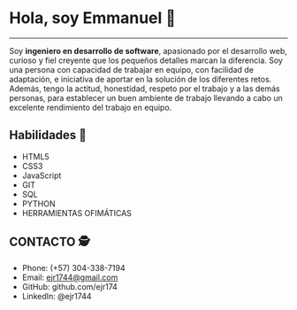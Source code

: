 # Hola, soy Emmanuel 👋
---
Soy **ingeniero en desarrollo de software**, apasionado por el desarrollo web, curioso y fiel creyente que los pequeños detalles marcan la diferencia.
Soy una persona con capacidad de trabajar en equipo, con facilidad de adaptación, e iniciativa de aportar en la solución de los diferentes retos. 
Además, tengo la actitud, honestidad, respeto por el trabajo y a las demás personas, para establecer un buen ambiente de trabajo llevando a cabo un excelente rendimiento del trabajo en equipo.



## Habilidades 💪

- HTML5
- CSS3
- JavaScript
- GIT
- SQL
- PYTHON
- HERRAMIENTAS OFIMÁTICAS


## CONTACTO 🕵
- Phone: (+57) 304-338-7194
- Email: ejr1744@gmail.com
- GitHub: github.com/ejr174
- LinkedIn: @ejr1744


